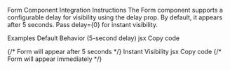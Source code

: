 Form Component Integration Instructions
The Form component supports a configurable delay for visibility using the delay prop. By default, it appears after 5 seconds. Pass delay={0} for instant visibility.

Examples
Default Behavior (5-second delay)
jsx
Copy code
<Form /> {/* Form will appear after 5 seconds */}
Instant Visibility
jsx
Copy code
<Form delay={0} /> {/* Form will appear immediately */}